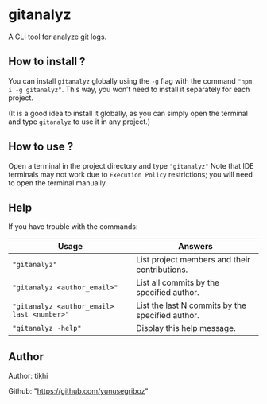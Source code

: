 # gitanalyz

A CLI tool for analyze git logs.

## How to install ?

You can install `gitanalyz` globally using the `-g` flag with the command `"npm i -g gitanalyz"`.
This way, you won’t need to install it separately for each project.

(It is a good idea to install it globally, as you can simply open the terminal and type `gitanalyz` to use it in any project.)

## How to use ?

Open a terminal in the project directory and type `"gitanalyz"`
Note that IDE terminals may not work due to `Execution Policy` restrictions; you will need to open the terminal manually.

## Help

If you have trouble with the commands:

|Usage			 						 |Answers                        				  |
|----------------------------------------|------------------------------------------------|
|`"gitanalyz"`							 |List project members and their contributions.   |
|`"gitanalyz <author_email>"`				 |List all commits by the specified author.		  |
|`"gitanalyz <author_email> last <number>"`|List the last N commits by the specified author.|
|`"gitanalyz -help"`						 |Display this help message.					  |


## Author

Author: tikhi

Github: "https://github.com/yunusegriboz"